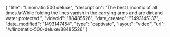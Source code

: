 {
    "title": "Linomatic 500 deluxe",
    "description": "The best Linomtic of all times.\nWhile folding the lines vanish in the carrying arms and are dirt and water protected.",
    "videoid": "88485526",
    "date_created": "1493145137",
    "date_modified": "1493147454",
    "type": "captivate",
    "layout": "video",
    "url": "\/v\/linomatic-500-deluxe\/88485526"
}